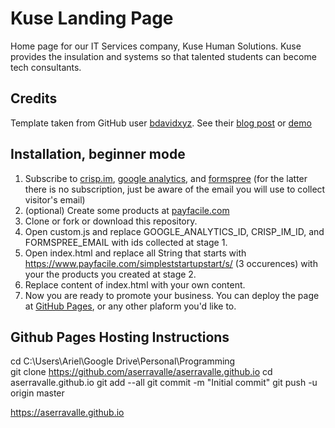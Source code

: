 # Kuse Landing Page

Home page for our IT Services company, Kuse Human Solutions. Kuse provides the insulation and systems so that talented students can become tech consultants.

## Credits

Template taken from GitHub user [bdavidxyz](https://github.com/bdavidxyz/simplest-startup-starter). See their [blog post](http://bdavidxyz.com/blog/the-simplest-landing-page/) or [demo](https://bdavidxyz.github.io/simplest-startup-starter/)

## Installation, beginner mode

1. Subscribe to [crisp.im](https://crisp.im), [google analytics](https://analytics.google.com), and [formspree](https://formspree.io/) (for the latter there is no subscription, just be aware of the email you will use to collect visitor's email)
2. (optional) Create some products at [payfacile.com](https://www.payfacile.com/)
3. Clone or fork or download this repository.
4. Open custom.js and replace GOOGLE_ANALYTICS_ID, CRISP_IM_ID, and FORMSPREE_EMAIL with ids collected at stage 1.
5. Open index.html and replace all String that starts with https://www.payfacile.com/simpleststartupstart/s/ (3 occurences) with your the products you created at stage 2.
6. Replace content of index.html with your own content.
7. Now you are ready to promote your business. You can deploy the page at [GitHub Pages](https://pages.github.com/), or any other plaform you'd like to.

## Github Pages Hosting Instructions

cd C:\Users\Ariel\Google Drive\Personal\Programming\
git clone https://github.com/aserravalle/aserravalle.github.io
cd aserravalle.github.io
git add --all
git commit -m "Initial commit"
git push -u origin master

https://aserravalle.github.io
